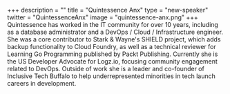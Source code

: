 +++
description = ""
title = "Quintessence Anx"
type = "new-speaker"
twitter = "QuintessenceAnx"
image = "quintessence-anx.png"
+++
Quintessence has worked in the IT community for over 10 years, including as a database administrator and a DevOps / Cloud / Infrastructure engineer. She was a core contributor to Stark & Wayne's SHIELD project, which adds backup functionality to Cloud Foundry, as well as a technical reviewer for Learning Go Programming published by Packt Publishing. Currently she is the US Developer Advocate for Logz.io, focusing community engagement related to DevOps. Outside of work she is a leader and co-founder of Inclusive Tech Buffalo to help underrepresented minorities in tech launch careers in development.